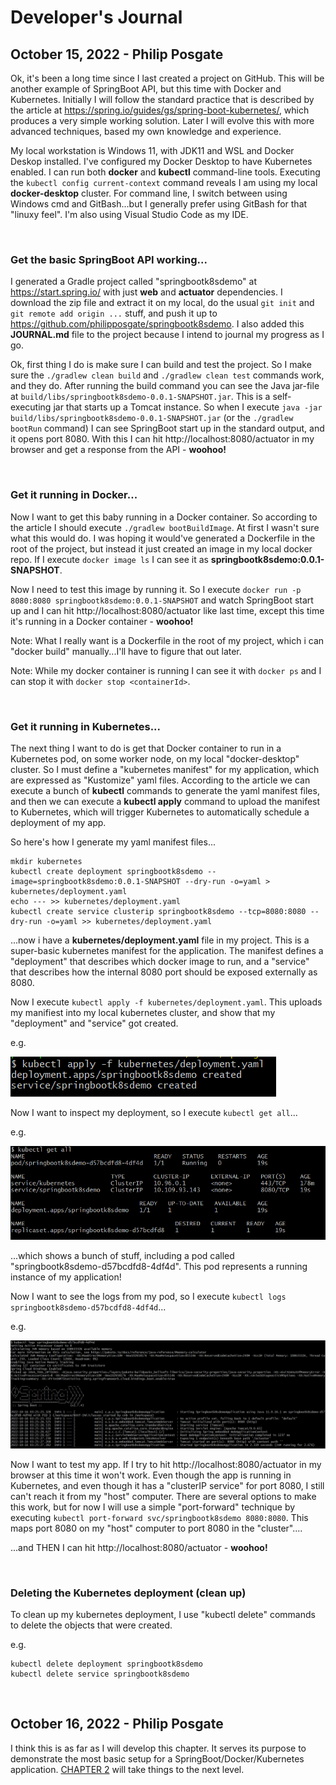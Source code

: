 # Developer's Journal

## October 15, 2022 - Philip Posgate

Ok, it's been a long time since I last created a project on GitHub.  This will be another example of SpringBoot API, but this time with Docker and Kubernetes.  Initially I will follow the standard practice that is described by the article at https://spring.io/guides/gs/spring-boot-kubernetes/, which produces a very simple working solution.  Later I will evolve this with more advanced techniques, based my own knowledge and experience.

My local workstation is Windows 11, with JDK11 and WSL and Docker Deskop installed.  I've configured my Docker Desktop to have Kubernetes enabled.  I can run both **docker** and **kubectl** command-line tools.  Executing the ```kubectl config current-context``` command reveals I am using my local **docker-desktop** cluster.  For command line, I switch between using Windows cmd and GitBash...but I generally prefer using GitBash for that "linuxy feel".  I'm also using Visual Studio Code as my IDE.

<BR>

### Get the basic SpringBoot API working...

I generated a Gradle project called "springbootk8sdemo" at https://start.spring.io/ with just **web** and **actuator** dependencies.  I download the zip file and extract it on my local, do the usual ```git init``` and ```git remote add origin ...``` stuff, and push it up to https://github.com/philipposgate/springbootk8sdemo.  I also added this **JOURNAL.md** file to the project because I intend to journal my progress as I go.

Ok, first thing I do is make sure I can build and test the project.  So I make sure the ```./gradlew clean build``` and ```./gradlew clean test``` commands work, and they do.  After running the build command you can see the Java jar-file at ```build/libs/springbootk8sdemo-0.0.1-SNAPSHOT.jar```.  This is a self-executing jar that starts up a Tomcat instance.  So when I execute ```java -jar build/libs/springbootk8sdemo-0.0.1-SNAPSHOT.jar``` (or the ```./gradlew bootRun``` command) I can see SpringBoot start up in the standard output, and it opens port 8080.  With this I can hit http://localhost:8080/actuator in my browser and get a response from the API - **woohoo!**

<BR>

### Get it running in Docker...

Now I want to get this baby running in a Docker container.  So according to the article I should execute ```./gradlew bootBuildImage```.  At first I wasn't sure what this would do.  I was hoping it would've generated a Dockerfile in the root of the project, but instead it just created an image in my local docker repo.  If I execute ```docker image ls``` I can see it as **springbootk8sdemo:0.0.1-SNAPSHOT**.

Now I need to test this image by running it.  So I execute ```docker run -p 8080:8080 springbootk8sdemo:0.0.1-SNAPSHOT``` and watch SpringBoot start up and I can hit http://localhost:8080/actuator like last time, except this time it's running in a Docker container - **woohoo!**

Note: What I really want is a Dockerfile in the root of my project, which i can "docker build" manually...I'll have to figure that out later.

Note: While my docker container is running I can see it with ```docker ps``` and I can stop it with ```docker stop <containerId>```.

<BR>

### Get it running in Kubernetes...

The next thing I want to do is get that Docker container to run in a Kubernetes pod, on some worker node, on my local "docker-desktop" cluster.  So I must define a "kubernetes manifest" for my application, which are expressed as "Kustomize" yaml files.   According to the article we can execute a bunch of **kubectl** commands to generate the yaml manifest files, and then we can execute a **kubectl apply** command to upload the manifest to Kubernetes, which will trigger Kubernetes to automatically schedule a deployment of my app.

So here's how I generate my yaml manifest files...

```
mkdir kubernetes
kubectl create deployment springbootk8sdemo --image=springbootk8sdemo:0.0.1-SNAPSHOT --dry-run -o=yaml > kubernetes/deployment.yaml
echo --- >> kubernetes/deployment.yaml
kubectl create service clusterip springbootk8sdemo --tcp=8080:8080 --dry-run -o=yaml >> kubernetes/deployment.yaml
```

...now i have a **kubernetes/deployment.yaml** file in my project.  This is a super-basic kubernetes manifest for the application.  The manifest defines a "deployment" that describes which docker image to run, and a "service" that describes how the internal 8080 port should be exposed externally as 8080.

Now I execute ```kubectl apply -f kubernetes/deployment.yaml```.  This uploads my manifiest into my local kubernetes cluster, and show that my "deployment" and "service" got created.

e.g.

![image](doc/kubeapply1.PNG)

Now I want to inspect my deployment, so I execute ```kubectl get all```...  

e.g.

![image](doc/kubegetall1.PNG)

...which shows a bunch of stuff, including a pod called "springbootk8sdemo-d57bcdfd8-4df4d".  This pod represents a running instance of my application!

Now I want to see the logs from my pod, so I execute ```kubectl logs springbootk8sdemo-d57bcdfd8-4df4d```...

e.g.

![image](doc/kubegetlogs1.PNG)


Now I want to test my app.  If I try to hit http://localhost:8080/actuator in my browser at this time it won't work.  Even though the app is running in Kubernetes, and even though it has a "clusterIP service" for port 8080, I still can't reach it from my "host" computer.  There are several options to make this work, but for now I will use a simple "port-forward" technique by executing ```kubectl port-forward svc/springbootk8sdemo 8080:8080```.  This maps port 8080 on my "host" computer to port 8080 in the "cluster"....

...and THEN I can hit http://localhost:8080/actuator - **woohoo!**

<BR>

### Deleting the Kubernetes deployment (clean up)

To clean up my kubernetes deployment, I use "kubectl delete" commands to delete the objects that were created.

e.g.

```
kubectl delete deployment springbootk8sdemo
kubectl delete service springbootk8sdemo
```

<BR>

## October 16, 2022 - Philip Posgate

I think this is as far as I will develop this chapter.  It serves its purpose to demonstrate the most basic setup for a SpringBoot/Docker/Kubernetes application.  [CHAPTER 2](https://github.com/philipposgate/springbootk8sdemo2) will take things to the next level.